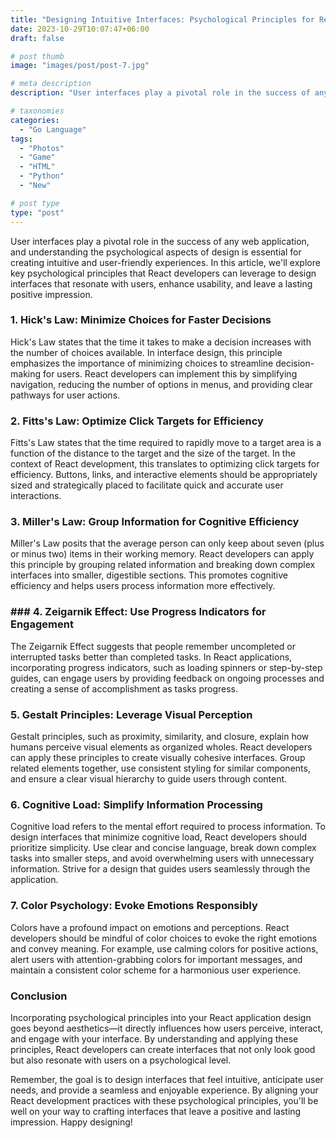 ```yaml
---
title: "Designing Intuitive Interfaces: Psychological Principles for React Developers"
date: 2023-10-29T10:07:47+06:00
draft: false

# post thumb
image: "images/post/post-7.jpg"

# meta description
description: "User interfaces play a pivotal role in the success of any web application, and understanding the psychological aspects of design is essential for creating intuitive and user-friendly experiences. In this article, we'll explore key psychological principles that React developers can leverage to design interfaces that resonate with users, enhance usability, and leave a lasting positive impression."

# taxonomies
categories: 
  - "Go Language"
tags:
  - "Photos"
  - "Game"
  - "HTML"
  - "Python"
  - "New"

# post type
type: "post"
---
```


User interfaces play a pivotal role in the success of any web application, and understanding the psychological aspects of design is essential for creating intuitive and user-friendly experiences. In this article, we'll explore key psychological principles that React developers can leverage to design interfaces that resonate with users, enhance usability, and leave a lasting positive impression.

### 1. Hick's Law: Minimize Choices for Faster Decisions
Hick's Law states that the time it takes to make a decision increases with the number of choices available. In interface design, this principle emphasizes the importance of minimizing choices to streamline decision-making for users. React developers can implement this by simplifying navigation, reducing the number of options in menus, and providing clear pathways for user actions.

### 2. Fitts's Law: Optimize Click Targets for Efficiency
Fitts's Law states that the time required to rapidly move to a target area is a function of the distance to the target and the size of the target. In the context of React development, this translates to optimizing click targets for efficiency. Buttons, links, and interactive elements should be appropriately sized and strategically placed to facilitate quick and accurate user interactions.

### 3. Miller's Law: Group Information for Cognitive Efficiency
Miller's Law posits that the average person can only keep about seven (plus or minus two) items in their working memory. React developers can apply this principle by grouping related information and breaking down complex interfaces into smaller, digestible sections. This promotes cognitive efficiency and helps users process information more effectively.

### ### 4. Zeigarnik Effect: Use Progress Indicators for Engagement
The Zeigarnik Effect suggests that people remember uncompleted or interrupted tasks better than completed tasks. In React applications, incorporating progress indicators, such as loading spinners or step-by-step guides, can engage users by providing feedback on ongoing processes and creating a sense of accomplishment as tasks progress.

### 5. Gestalt Principles: Leverage Visual Perception
Gestalt principles, such as proximity, similarity, and closure, explain how humans perceive visual elements as organized wholes. React developers can apply these principles to create visually cohesive interfaces. Group related elements together, use consistent styling for similar components, and ensure a clear visual hierarchy to guide users through content.

### 6. Cognitive Load: Simplify Information Processing
Cognitive load refers to the mental effort required to process information. To design interfaces that minimize cognitive load, React developers should prioritize simplicity. Use clear and concise language, break down complex tasks into smaller steps, and avoid overwhelming users with unnecessary information. Strive for a design that guides users seamlessly through the application.

### 7. Color Psychology: Evoke Emotions Responsibly
Colors have a profound impact on emotions and perceptions. React developers should be mindful of color choices to evoke the right emotions and convey meaning. For example, use calming colors for positive actions, alert users with attention-grabbing colors for important messages, and maintain a consistent color scheme for a harmonious user experience.

### Conclusion
Incorporating psychological principles into your React application design goes beyond aesthetics—it directly influences how users perceive, interact, and engage with your interface. By understanding and applying these principles, React developers can create interfaces that not only look good but also resonate with users on a psychological level.

Remember, the goal is to design interfaces that feel intuitive, anticipate user needs, and provide a seamless and enjoyable experience. By aligning your React development practices with these psychological principles, you'll be well on your way to crafting interfaces that leave a positive and lasting impression. Happy designing!

